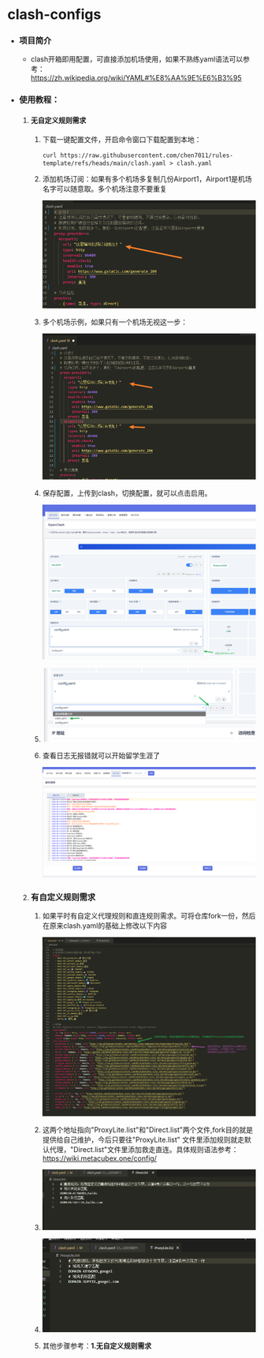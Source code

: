 # clash-configs

- ### 项目简介

  - clash开箱即用配置，可直接添加机场使用，如果不熟练yaml语法可以参考： https://zh.wikipedia.org/wiki/YAML#%E8%AA%9E%E6%B3%95 

- ### 使用教程：

  1. #### 无自定义规则需求

     1. 下载一键配置文件，开启命令窗口下载配置到本地：

        ```
        curl https://raw.githubusercontent.com/chen7011/rules-template/refs/heads/main/clash.yaml > clash.yaml
        ```

     2. 添加机场订阅：如果有多个机场多复制几份Airport1，Airport1是机场名字可以随意取。多个机场注意不要重复

        ![](./images/1.png)

     3. 多个机场示例，如果只有一个机场无视这一步：

        ![](./images/2.png)

     4. 保存配置，上传到clash，切换配置，就可以点击启用。

        ![](./images/3.png)

     5. ![](./images/4.png)

     6. 查看日志无报错就可以开始留学生涯了

        ![](./images/5.png)

  2. ### **有自定义规则需求**

     1. 如果平时有自定义代理规则和直连规则需求。可将仓库fork一份，然后在原来clash.yaml的基础上修改以下内容

        ![](./images/8.png)

     2. 这两个地址指向"ProxyLite.list"和"Direct.list"两个文件,fork目的就是提供给自己维护，今后只要往"ProxyLite.list" 文件里添加规则就走默认代理，"Direct.list"文件里添加救走直连。具体规则语法参考：https://wiki.metacubex.one/config/ 

     3. ![](./images/6.png)

     4. ![](./images/7.png)

     5. 其他步骤参考：**1.无自定义规则需求**

